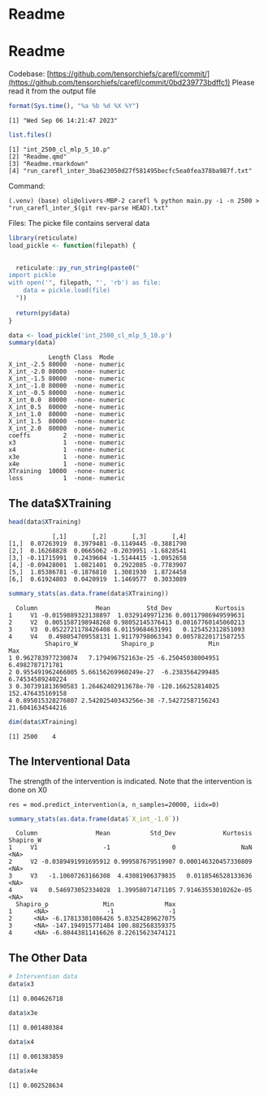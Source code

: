 # Readme

# Readme

Codebase:
[https://github.com/tensorchiefs/carefl/commit/](https://github.com/tensorchiefs/carefl/commit/0bd239773bdffc1)
Please read it from the output file

``` r
format(Sys.time(), "%a %b %d %X %Y")
```

    [1] "Wed Sep 06 14:21:47 2023"

``` r
list.files()
```

    [1] "int_2500_cl_mlp_5_10.p"                                       
    [2] "Readme.qmd"                                                   
    [3] "Readme.rmarkdown"                                             
    [4] "run_carefl_inter_3ba623050d27f581495becfc5ea0fea378ba987f.txt"

Command:

    (.venv) (base) oli@olivers-MBP-2 carefl % python main.py -i -n 2500 > "run_carefl_inter_$(git rev-parse HEAD).txt"

Files: The picke file contains serveral data

``` r
library(reticulate)
load_pickle <- function(filepath) {

  
  reticulate::py_run_string(paste0("
import pickle
with open('", filepath, "', 'rb') as file:
    data = pickle.load(file)
  "))
  
  return(py$data)
}

data <- load_pickle('int_2500_cl_mlp_5_10.p')
summary(data)
```

               Length Class  Mode   
    X_int_-2.5 80000  -none- numeric
    X_int_-2.0 80000  -none- numeric
    X_int_-1.5 80000  -none- numeric
    X_int_-1.0 80000  -none- numeric
    X_int_-0.5 80000  -none- numeric
    X_int_0.0  80000  -none- numeric
    X_int_0.5  80000  -none- numeric
    X_int_1.0  80000  -none- numeric
    X_int_1.5  80000  -none- numeric
    X_int_2.0  80000  -none- numeric
    coeffs         2  -none- numeric
    x3             1  -none- numeric
    x4             1  -none- numeric
    x3e            1  -none- numeric
    x4e            1  -none- numeric
    XTraining  10000  -none- numeric
    loss           1  -none- numeric

## The data$XTraining

``` r
head(data$XTraining)
```

                [,1]       [,2]       [,3]       [,4]
    [1,]  0.07263919  0.3979481 -0.1149445 -0.3881790
    [2,]  0.16268828  0.0665062 -0.2039951 -1.6828541
    [3,] -0.11715991  0.2439604 -1.5144415 -1.0952658
    [4,] -0.09428001  1.0821401  0.2922085 -0.7783907
    [5,]  1.85386781 -0.1876810  1.3081930  1.8724458
    [6,]  0.61924803  0.0420919  1.1469577  0.3033089

``` r
summary_stats(as.data.frame(data$XTraining))
```

      Column                Mean          Std_Dev            Kurtosis
    1     V1 -0.0159889323138897  1.0329149971236 0.00117986949599631
    2     V2  0.0051587198948268 0.98052145376413 0.00167760145060213
    3     V3  0.0522721178426408 6.01159684631991   0.125452312851093
    4     V4   0.498054709558131 1.91179798063343 0.00578220171587255
              Shapiro_W            Shapiro_p               Min              Max
    1 0.962783977230874   7.179496752163e-25 -6.25045038004951  6.4982787171781
    2 0.955491962466005 5.66156269960249e-27  -6.2383564299485 6.74534589240224
    3 0.307391813690583 1.26462402913678e-70 -120.166252814025 152.476435169158
    4 0.895015328276807 2.54202540343256e-38 -7.54272587156243 21.6041634544216

``` r
dim(data$XTraining)
```

    [1] 2500    4

## The Interventional Data

The strength of the intervention is indicated. Note that the
intervention is done on X0

    res = mod.predict_intervention(a, n_samples=20000, iidx=0)

``` r
summary_stats(as.data.frame(data$`X_int_-1.0`))
```

      Column                Mean           Std_Dev             Kurtosis Shapiro_W
    1     V1                  -1                 0                  NaN      <NA>
    2     V2 -0.0389491991695912 0.999587679519907 0.000146320457330809      <NA>
    3     V3   -1.10607263166308  4.43081906379835   0.0118546528133636      <NA>
    4     V4   0.546973052334028  1.39958071471105 7.91463553010262e-05      <NA>
      Shapiro_p               Min              Max
    1      <NA>                -1               -1
    2      <NA> -6.17813301086426 5.83254289627075
    3      <NA> -147.194915771484 100.882568359375
    4      <NA> -6.80443811416626 8.22615623474121

## The Other Data

``` r
# Intervention data
data$x3
```

    [1] 0.004626718

``` r
data$x3e
```

    [1] 0.001480384

``` r
data$x4
```

    [1] 0.001383859

``` r
data$x4e
```

    [1] 0.002528634
